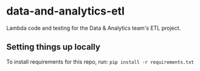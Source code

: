 # data-and-analytics-etl
Lambda code and testing for the Data &amp; Analytics team's ETL project.

## Setting things up locally
To install requirements for this repo, run:
`pip install -r requirements.txt`
